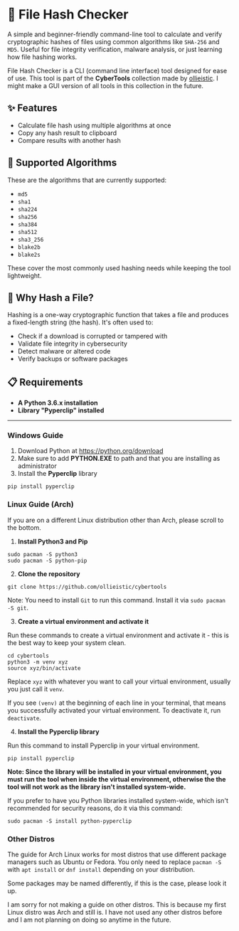 # 📄 File Hash Checker

A simple and beginner-friendly command-line tool to calculate and verify cryptographic hashes of files using common algorithms like `SHA-256` and `MD5`. Useful for file integrity verification, malware analysis, or just learning how file hashing works.

File Hash Checker is a CLI (command line interface) tool designed for ease of use. This tool is part of the **CyberTools** collection made by [ollieistic](https://github.com/ollieistic). I might make a GUI version of all tools in this collection in the future.

## ✨ Features

- Calculate file hash using multiple algorithms at once
- Copy any hash result to clipboard
- Compare results with another hash


## 📁 Supported Algorithms

These are the algorithms that are currently supported:

- `md5`
- `sha1`
- `sha224`
- `sha256`
- `sha384`
- `sha512`
- `sha3_256`
- `blake2b`
- `blake2s`

These cover the most commonly used hashing needs while keeping the tool lightweight.

## 🔐 Why Hash a File?

Hashing is a one-way cryptographic function that takes a file and produces a fixed-length string (the hash). It's often used to:

- Check if a download is corrupted or tampered with
- Validate file integrity in cybersecurity
- Detect malware or altered code
- Verify backups or software packages

## 📋️ Requirements

- **A Python 3.6.x installation**
- **Library "Pyperclip" installed**

---
### Windows Guide

1. Download Python at https://python.org/download
2. Make sure to add **PYTHON.EXE** to path and that you are installing as administrator
3. Install the **Pyperclip** library
```
pip install pyperclip
```

### Linux Guide (Arch)

If you are on a different Linux distribution other than Arch, please scroll to the bottom.

1. **Install Python3 and Pip**
```
sudo pacman -S python3
sudo pacman -S python-pip
```
2. **Clone the repository**
```
git clone https://github.com/ollieistic/cybertools
```
Note: You need to install `Git` to run this command. Install it via `sudo pacman -S git`.

3. **Create a virtual environment and activate it**

Run these commands to create a virtual environment and activate it - this is the best way to keep your system clean.
```
cd cybertools
python3 -m venv xyz
source xyz/bin/activate
```
Replace `xyz` with whatever you want to call your virtual environment, usually you just call it `venv`.

If you see `(venv)` at the beginning of each line in your terminal, that means you successfully activated your virtual environment. To deactivate it, run `deactivate`.

4. **Install the Pyperclip library**

Run this command to install Pyperclip in your virtual environment.
```
pip install pyperclip
```
**Note: Since the library will be installed in your virtual environment, you must run the tool when inside the virtual environment, otherwise the the tool will not work as the library isn't installed system-wide.**

If you prefer to have you Python libraries installed system-wide, which isn't recommended for security reasons, do it via this command:
```
sudo pacman -S install python-pyperclip
```

### Other Distros

The guide for Arch Linux works for most distros that use different package managers such as Ubuntu or Fedora. You only need to replace `pacman -S` with `apt install` or `dnf install` depending on your distribution.

Some packages may be named differently, if this is the case, please look it up.

I am sorry for not making a guide on other distros. This is because my first Linux distro was Arch and still is. I have not used any other distros before and I am not planning on doing so anytime in the future.
